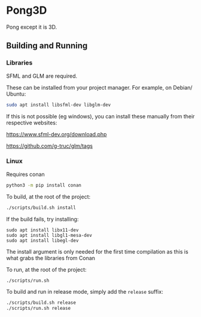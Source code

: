 # Pong3D

Pong except it is 3D.

## Building and Running

### Libraries

SFML and GLM are required.

These can be installed from your project manager. For example, on Debian/ Ubuntu:

```sh
sudo apt install libsfml-dev libglm-dev
```

If this is not possible (eg windows), you can install these manually from their respective websites:

https://www.sfml-dev.org/download.php

https://github.com/g-truc/glm/tags

### Linux

Requires conan

```sh
python3 -m pip install conan
```

To build, at the root of the project:

```sh
./scripts/build.sh install
```

If the build fails, try installing:

```
sudo apt install libx11-dev
sudo apt install libgl1-mesa-dev
sudo apt install libegl-dev
```

The install argument is only needed for the first time compilation as this is what grabs the libraries from Conan

To run, at the root of the project:

```sh
./scripts/run.sh
```

To build and run in release mode, simply add the `release` suffix:

```sh
./scripts/build.sh release
./scripts/run.sh release
```
